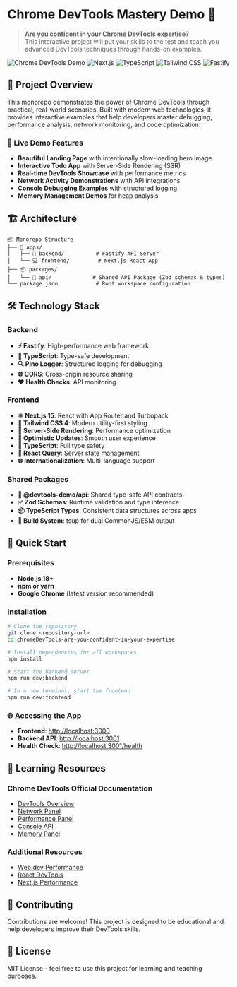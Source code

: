 # Chrome DevTools Mastery Demo 🔧

> **Are you confident in your Chrome DevTools expertise?**  
> This interactive project will put your skills to the test and teach you advanced DevTools techniques through hands-on examples.

![Chrome DevTools Demo](https://img.shields.io/badge/Chrome-DevTools-4285f4?style=for-the-badge&logo=googlechrome&logoColor=white)
![Next.js](https://img.shields.io/badge/Next.js-000000?style=for-the-badge&logo=next.js&logoColor=white)
![TypeScript](https://img.shields.io/badge/TypeScript-007ACC?style=for-the-badge&logo=typescript&logoColor=white)
![Tailwind CSS](https://img.shields.io/badge/Tailwind_CSS-38B2AC?style=for-the-badge&logo=tailwind-css&logoColor=white)
![Fastify](https://img.shields.io/badge/Fastify-000000?style=for-the-badge&logo=fastify&logoColor=white)

## 🎯 Project Overview

This monorepo demonstrates the power of Chrome DevTools through practical, real-world scenarios. Built with modern web technologies, it provides interactive examples that help developers master debugging, performance analysis, network monitoring, and code optimization.

### 🚀 Live Demo Features

- **Beautiful Landing Page** with intentionally slow-loading hero image
- **Interactive Todo App** with Server-Side Rendering (SSR)
- **Real-time DevTools Showcase** with performance metrics
- **Network Activity Demonstrations** with API integrations
- **Console Debugging Examples** with structured logging
- **Memory Management Demos** for heap analysis

## 🏗️ Architecture

```
📦 Monorepo Structure
├── 🔧 apps/
│   ├── 🚀 backend/          # Fastify API Server
│   └── 💻 frontend/         # Next.js React App
├── 📦 packages/
│   └── 🔗 api/             # Shared API Package (Zod schemas & types)
└── package.json            # Root workspace configuration
```

## 🛠️ Technology Stack

### Backend

- **⚡ Fastify**: High-performance web framework
- **📝 TypeScript**: Type-safe development
- **🔍 Pino Logger**: Structured logging for debugging
- **🌐 CORS**: Cross-origin resource sharing
- **❤️ Health Checks**: API monitoring

### Frontend

- **⚛️ Next.js 15**: React with App Router and Turbopack
- **🎨 Tailwind CSS 4**: Modern utility-first styling
- **📡 Server-Side Rendering**: Performance optimization
- **🔄 Optimistic Updates**: Smooth user experience
- **🎯 TypeScript**: Full type safety
- **🔄 React Query**: Server state management
- **🌐 Internationalization**: Multi-language support

### Shared Packages

- **🔗 @devtools-demo/api**: Shared type-safe API contracts
- **✅ Zod Schemas**: Runtime validation and type inference
- **📦 TypeScript Types**: Consistent data structures across apps
- **🔧 Build System**: tsup for dual CommonJS/ESM output

## 🚀 Quick Start

### Prerequisites

- **Node.js 18+**
- **npm or yarn**
- **Google Chrome** (latest version recommended)

### Installation

```bash
# Clone the repository
git clone <repository-url>
cd chromeDevTools-are-you-confident-in-your-expertise

# Install dependencies for all workspaces
npm install

# Start the backend server
npm run dev:backend

# In a new terminal, start the frontend
npm run dev:frontend
```

### 🌐 Accessing the App

- **Frontend**: <http://localhost:3000>
- **Backend API**: <http://localhost:3001>
- **Health Check**: <http://localhost:3001/health>

## 📖 Learning Resources

### Chrome DevTools Official Documentation

- [DevTools Overview](https://developer.chrome.com/docs/devtools/)
- [Network Panel](https://developer.chrome.com/docs/devtools/network/)
- [Performance Panel](https://developer.chrome.com/docs/devtools/performance/)
- [Console API](https://developer.chrome.com/docs/devtools/console/)
- [Memory Panel](https://developer.chrome.com/docs/devtools/memory-problems/)

### Additional Resources

- [Web.dev Performance](https://web.dev/performance/)
- [React DevTools](https://react.dev/learn/react-developer-tools)
- [Next.js Performance](https://nextjs.org/docs/advanced-features/measuring-performance)

## 🤝 Contributing

Contributions are welcome! This project is designed to be educational and help developers improve their DevTools skills.

## 📄 License

MIT License - feel free to use this project for learning and teaching purposes.
